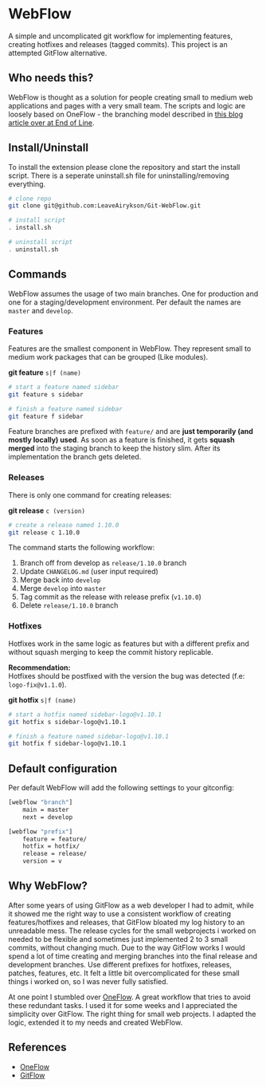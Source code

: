 # WebFlow

A simple and uncomplicated git workflow for implementing features, creating hotfixes and releases (tagged commits). This project is an attempted GitFlow alternative.

## Who needs this?

WebFlow is thought as a solution for people creating small to medium web applications and pages with a very small team. The scripts and logic are loosely based on OneFlow - the branching model described in [this blog article over at End of Line](https://www.endoflineblog.com/oneflow-a-git-branching-model-and-workflow).

## Install/Uninstall
To install the extension please clone the repository and start the install script. There is a seperate uninstall.sh file for uninstalling/removing everything.

```bash
# clone repo
git clone git@github.com:LeaveAirykson/Git-WebFlow.git

# install script
. install.sh

# uninstall script
. uninstall.sh
```

## Commands
WebFlow assumes the usage of two main branches. One for production and one for a staging/development environment. Per default the names are `master` and `develop`.

### Features
Features are the smallest component in WebFlow. They represent small to medium work packages that can be grouped (Like modules).

**git feature** `s|f (name)`

```bash
# start a feature named sidebar
git feature s sidebar

# finish a feature named sidebar
git feature f sidebar
```

Feature branches are prefixed with `feature/` and are **just temporarily (and mostly locally) used**. As soon as a feature is finished, it gets **squash merged** into the staging branch to keep the history slim. After its implementation the branch gets deleted.


### Releases
There is only one command for creating releases:

**git release** `c (version)`

```bash
# create a release named 1.10.0
git release c 1.10.0
```

The command starts the following workflow:

1. Branch off from develop as `release/1.10.0` branch
2. Update `CHANGELOG.md` (user input required)
3. Merge back into `develop`
4. Merge `develop` into `master`
5. Tag commit as the release with release prefix (`v1.10.0`)
5. Delete `release/1.10.0` branch

### Hotfixes

Hotfixes work in the same logic as features but with a different prefix and without squash merging to keep the commit history replicable.

**Recommendation:**   
Hotfixes should be postfixed with the version the bug was detected (f.e: `logo-fix@v1.1.0`).

**git hotfix** `s|f (name)`

```bash
# start a hotfix named sidebar-logo@v1.10.1
git hotfix s sidebar-logo@v1.10.1

# finish a feature named sidebar-logo@v1.10.1
git hotfix f sidebar-logo@v1.10.1
```

## Default configuration

Per default WebFlow will add the following settings to your gitconfig:

```bash
[webflow "branch"]
    main = master
    next = develop

[webflow "prefix"]
    feature = feature/
    hotfix = hotfix/
    release = release/
    version = v
```

## Why WebFlow?

After some years of using GitFlow as a web developer I had to admit, while it showed me the right way to use a consistent workflow of creating features/hotfixes and releases, that GitFlow bloated my log history to an unreadable mess. The release cycles for the small webprojects i worked on needed to be flexible and sometimes just implemented 2 to 3 small commits, without changing much. Due to the way GitFlow works I would spend a lot of time creating and merging branches into the final release and development branches. Use different prefixes for hotfixes, releases, patches, features, etc. It felt a little bit overcomplicated for these small things i worked on, so I was never fully satisfied.

At one point I stumbled over [OneFlow](https://www.endoflineblog.com/oneflow-a-git-branching-model-and-workflow). A great workflow that tries to avoid these redundant tasks. I used it for some weeks and I appreciated the simplicity over GitFlow. The right thing for small web projects. I adapted the logic, extended it to my needs and created WebFlow.

## References
- [OneFlow](https://www.endoflineblog.com/oneflow-a-git-branching-model-and-workflow)
- [GitFlow](https://nvie.com/posts/a-successful-git-branching-model/)